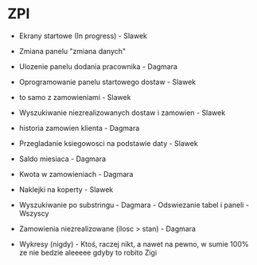 ZPI
===
- Ekrany startowe  (In progress) - Slawek
- Zmiana panelu "zmiana danych" 
- Ulozenie panelu dodania pracownika - Dagmara
- Oprogramowanie panelu startowego dostaw - Slawek
- to samo z zamowieniami - Slawek
- Wyszukiwanie niezrealizowanych dostaw i zamowien - Slawek
- historia zamowien klienta - Dagmara
- Przegladanie ksiegowosci na podstawie daty - Slawek
- Saldo miesiaca - Dagmara 
- Kwota w zamowieniach - Dagmara
- Naklejki na koperty - Slawek
- Wyszukiwanie po substringu - Dagmara
                             - Odswiezanie tabel i paneli - Wszyscy
- Zamowienia niezrealizowane (ilosc > stan) - Dagmara
          




- Wykresy (nigdy) - Ktoś, raczej nikt, a nawet na pewno, w sumie 100% ze nie bedzie aleeeee gdyby to robito Zigi
